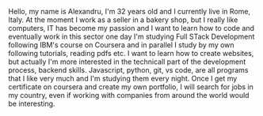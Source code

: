 Hello, my name is Alexandru, I'm 32 years old and I currently live in Rome, Italy. At the moment I work as a seller in a bakery shop, but I really like computers, IT has become my passion and I want to learn how to code and eventually work in this sector one day
I'm studying Full STack Development following IBM's course on Coursera and in parallel I study by my own following tutorials, reading pdfs etc. I want to learn how to create websites, but actually I'm more interested in the technicall part
of the development process, backend skills. Javascript, python, git, vs code, are all programs that I like very much and I'm studying them every night.
Once I get my certificate on coursera and create my own portfolio, I will search for jobs in my country, even if working with companies from around the world would be interesting.

<!---
XanderCage91/XanderCage91 is a ✨ special ✨ repository because its `README.md` (this file) appears on your GitHub profile.
You can click the Preview link to take a look at your changes.
--->
